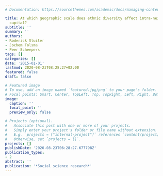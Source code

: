 ```yaml
---
# Documentation: https://sourcethemes.com/academic/docs/managing-content/

title: At which geographic scale does ethnic diversity affect intra-neighborhood social
  capital?
subtitle: ''
summary: ''
authors:
- Roderick Sluiter
- Jochem Tolsma
- Peer Scheepers
tags: []
categories: []
date: '2015-01-01'
lastmod: 2020-08-23T08:28:27+02:00
featured: false
draft: false

# Featured image
# To use, add an image named `featured.jpg/png` to your page's folder.
# Focal points: Smart, Center, TopLeft, Top, TopRight, Left, Right, BottomLeft, Bottom, BottomRight.
image:
  caption: ''
  focal_point: ''
  preview_only: false

# Projects (optional).
#   Associate this post with one or more of your projects.
#   Simply enter your project's folder or file name without extension.
#   E.g. `projects = ["internal-project"]` references `content/project/deep-learning/index.md`.
#   Otherwise, set `projects = []`.
projects: []
publishDate: '2020-08-23T06:28:27.677798Z'
publication_types:
- 2
abstract: ''
publication: '*Social science research*'
---
```


